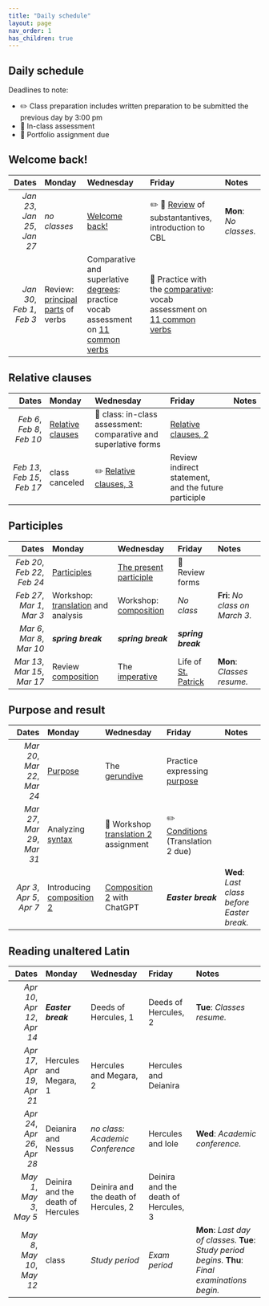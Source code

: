 ```yaml
---
title: "Daily schedule"
layout: page
nav_order: 1
has_children: true
---
```


## Daily schedule

Deadlines to note:


- ✏️ Class preparation includes written preparation to be submitted the previous day by 3:00 pm
- 🔬 In-class assessment
- 📜  Portfolio assignment due





## Welcome back!

| Dates | Monday | Wednesday | Friday | Notes |
| ---: | :--- | :--- | :--- | :--- |
| *Jan 23*, *Jan 25*, *Jan 27* | *no classes* | [Welcome back!](../assignments/welcomeback/)  | ✏️ 🔬 [Review](../assignments/review1/) of substantantives, introduction to CBL | **Mon**: *No classes.* |
| *Jan 30*, *Feb 1*, *Feb 3* | Review: [principal parts](../assignments/verbs/) of verbs |  Comparative and superlative [degrees](../assignments/degrees/): practice vocab assessment on [11 common verbs](https://neelsmith.github.io/latin102/review/verbs1/) | 🔬 Practice with the [comparative](../assignments/comparative/): vocab assessment on [11 common verbs](https://neelsmith.github.io/latin102/review/verbs1/) |  |

## Relative clauses

| Dates | Monday | Wednesday | Friday | Notes |
| ---: | :--- | :--- | :--- | :--- |
| *Feb 6*, *Feb 8*, *Feb 10* | [Relative clauses](../assignments/relative/) | 🔬 class: in-class assessment: comparative and superlative forms | [Relative clauses, 2](../assignments/relative2/) |  |
| *Feb 13*, *Feb 15*, *Feb 17* | class canceled | ✏️ [Relative clauses, 3](../assignments/relative3/) | Review indirect statement, and the future participle |  |

## Participles

| Dates | Monday | Wednesday | Friday | Notes |
| ---: | :--- | :--- | :--- | :--- |
| *Feb 20*, *Feb 22*, *Feb 24* | [Participles](../assignments/participles1/) | [The present participle](../assignments/presentparticiple/) | 🔬 Review forms |  |
| *Feb 27*, *Mar 1*, *Mar 3* | Workshop: [translation](../assignments/translation1/) and analysis | Workshop: [composition](../assignments/composition1/) | *No class* | **Fri**: *No class on March 3.* |
| *Mar 6*, *Mar 8*, *Mar 10* | ***spring break*** | ***spring break*** | ***spring break*** |  |
| *Mar 13*, *Mar 15*, *Mar 17* | Review [composition](../assignments/composition1/) | The [imperative](../assignments/imperative/) | Life of [St. Patrick](../assignments/patrick/) | **Mon**: *Classes resume.* |

## Purpose and result

| Dates | Monday | Wednesday | Friday | Notes |
| ---: | :--- | :--- | :--- | :--- |
| *Mar 20*, *Mar 22*, *Mar 24* | [Purpose](../assignments/purpose/) | The [gerundive](../assignments/gerundive/) | Practice expressing [purpose](../assignments/purpose-practice/) |  |
| *Mar 27*, *Mar 29*, *Mar 31* | Analyzing [syntax](../assignments/syntax-analysis/) | 🔬 Workshop [translation 2](../assignments/translation2/) assignment | ✏️ [Conditions](../assignments/conditions/) (Translation 2 due) |  |
| *Apr 3*, *Apr 5*, *Apr 7* | Introducing [composition 2](../assignments/composition2/) | [Composition 2](../assignments/latinchat/) with ChatGPT | ***Easter break*** | **Wed**: *Last class before Easter break.* |

## Reading unaltered Latin

| Dates | Monday | Wednesday | Friday | Notes |
| ---: | :--- | :--- | :--- | :--- |
| *Apr 10*, *Apr 12*, *Apr 14* | ***Easter break*** | Deeds of Hercules, 1 | Deeds of Hercules, 2 | **Tue**: *Classes resume.* |
| *Apr 17*, *Apr 19*, *Apr 21* | Hercules and Megara, 1 | Hercules and Megara, 2 | Hercules and Deianira |  |
| *Apr 24*, *Apr 26*, *Apr 28* | Deianira and Nessus | *no class: Academic Conference* | Hercules and Iole | **Wed**: *Academic conference.* |
| *May 1*, *May 3*, *May 5* | Deinira and the death of Hercules | Deinira and the death of Hercules, 2  | Deinira and the death of Hercules, 3 |  |
| *May 8*, *May 10*, *May 12* | class | *Study period* | *Exam period* | **Mon**: *Last day of classes.* **Tue**: *Study period begins.* **Thu**: *Final examinations begin.* |